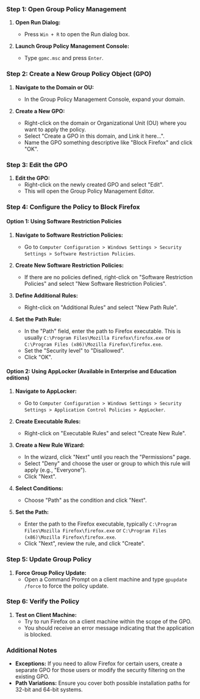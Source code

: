 ### Step 1: Open Group Policy Management

1. **Open Run Dialog:**
   - Press `Win + R` to open the Run dialog box.

2. **Launch Group Policy Management Console:**
   - Type `gpmc.msc` and press `Enter`.

### Step 2: Create a New Group Policy Object (GPO)

1. **Navigate to the Domain or OU:**
   - In the Group Policy Management Console, expand your domain.

2. **Create a New GPO:**
   - Right-click on the domain or Organizational Unit (OU) where you want to apply the policy.
   - Select "Create a GPO in this domain, and Link it here...".
   - Name the GPO something descriptive like "Block Firefox" and click "OK".

### Step 3: Edit the GPO

1. **Edit the GPO:**
   - Right-click on the newly created GPO and select "Edit".
   - This will open the Group Policy Management Editor.

### Step 4: Configure the Policy to Block Firefox

#### Option 1: Using Software Restriction Policies

1. **Navigate to Software Restriction Policies:**
   - Go to `Computer Configuration > Windows Settings > Security Settings > Software Restriction Policies`.

2. **Create New Software Restriction Policies:**
   - If there are no policies defined, right-click on "Software Restriction Policies" and select "New Software Restriction Policies".

3. **Define Additional Rules:**
   - Right-click on "Additional Rules" and select "New Path Rule".

4. **Set the Path Rule:**
   - In the "Path" field, enter the path to Firefox executable. This is usually `C:\Program Files\Mozilla Firefox\firefox.exe` or `C:\Program Files (x86)\Mozilla Firefox\firefox.exe`.
   - Set the "Security level" to "Disallowed".
   - Click "OK".

#### Option 2: Using AppLocker (Available in Enterprise and Education editions)

1. **Navigate to AppLocker:**
   - Go to `Computer Configuration > Windows Settings > Security Settings > Application Control Policies > AppLocker`.

2. **Create Executable Rules:**
   - Right-click on "Executable Rules" and select "Create New Rule".

3. **Create a New Rule Wizard:**
   - In the wizard, click "Next" until you reach the "Permissions" page.
   - Select "Deny" and choose the user or group to which this rule will apply (e.g., "Everyone").
   - Click "Next".

4. **Select Conditions:**
   - Choose "Path" as the condition and click "Next".

5. **Set the Path:**
   - Enter the path to the Firefox executable, typically `C:\Program Files\Mozilla Firefox\firefox.exe` or `C:\Program Files (x86)\Mozilla Firefox\firefox.exe`.
   - Click "Next", review the rule, and click "Create".

### Step 5: Update Group Policy

1. **Force Group Policy Update:**
   - Open a Command Prompt on a client machine and type `gpupdate /force` to force the policy update.

### Step 6: Verify the Policy

1. **Test on Client Machine:**
   - Try to run Firefox on a client machine within the scope of the GPO.
   - You should receive an error message indicating that the application is blocked.

### Additional Notes

- **Exceptions:** If you need to allow Firefox for certain users, create a separate GPO for those users or modify the security filtering on the existing GPO.
- **Path Variations:** Ensure you cover both possible installation paths for 32-bit and 64-bit systems.

